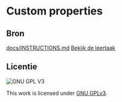 # Custom properties

## Bron
[docs/INSTRUCTIONS.md](docs/INSTRUCTIONS.)
[Bekijk de leertaak](https://github.com/Stefan-Espant/look-and-feel-corporate-identity)

## Licentie

![GNU GPL V3](https://www.gnu.org/graphics/gplv3-127x51.png)

This work is licensed under [GNU GPLv3](./LICENSE).
